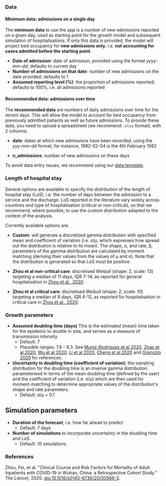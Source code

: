 
### Data

#### Minimum data: admissions on a single day

The **minimum data** to use the app is a number of new admissions reported on a
given day, used as starting point for the growth model and subsequent simulation
of hospitalisations. If only this data is provided, the model will project bed
occupancy for **new admissions only**, i.e. **not accounting for cases admitted
before the starting point**.

* **Date of admission**: date of admission, provided using the format
  *yyyy-mm-dd*; defaults to current day
* **Number of admissions on that date**: number of new admissions on the date
  provided; defaults to 1
* **Assumed reporting level (%)**: the proportion of admissions reported;
  defaults to 100%, i.e. all admissions reported

 
#### Recommended data: admissions over time

The **recommended data** are numbers of daily admissions over time for the
recent days. This will allow the model to account for bed occupancy from
previously admitted patients as well as future admissions. To provide these
data, you need to upload a spreadsheet (we recommend `.xlsx` format), with 2
columns:

* **date**: dates at which new admissions have been recorded, using the
  *yyy-mm-dd* format; for instance, 1982-02-04 is the 4th February 1982
  
* **n_admissions**: number of new admissions on these days

To avoid data entry issues, we recommend using our 
<a href="https://github.com/thibautjombart/covid19_bed_occupancy/blob/master/app/extra/data_model.xlsx?raw=true"> data template</a>.


 

### Length of hospital stay

Several options are available to specify the distribution of the length of
hospital stay (LoS), i.e. the number of days between the admission to a service
and the discharge. LoS reported in the literature vary widely across countries
and type of hospitalisation (critical or non-critical), so that we recommend,
where possible, to use the *custom* distribution adapted to the context of the
analysis.

Currently available options are:

* **Custom**: will generate a discretized gamma distribution with specified mean and
  coefficient of variation (i.e. &sigma;/&mu;, which expresses how spread out the
  distribution is relative to its mean). The shape, &alpha;, and rate, &beta;, parameters of
  the gamma distribution are calculated by moment matching (deriving their 
  values from the values of &mu; and &sigma;). Note that the distribution is generated so that LoS
  must be positive.

* **Zhou et al non-critical care**: discretised Weibull (shape: 2, scale: 13) targeting a median of 11
    days, IQR 7-14, as reported for general hospitalisation in <a
	href="https://www.thelancet.com/journals/lancet/article/PIIS0140-6736(20)30566-3/fulltext">Zhou
	et al., 2020</a>:


* **Zhou et al critical care**: discretised Weibull (shape: 2, scale: 10) targeting a median of 8
    days, IQR 4-12, as reported for hospitalisation in critical care in <a
	href="https://www.thelancet.com/journals/lancet/article/PIIS0140-6736(20)30566-3/fulltext">Zhou
	et al., 2020</a>:


  
### Growth parameters

* **Assumed doubling time (days)** This is the estimated (mean) time taken for the epidemic to double in size, and serves as a measure of transmission intensity.
    + Default: 7
    + Plausible ranges: 1.8 - 9.3. See [Muniz-Rodriguez et al 2020](https://www.medrxiv.org/content/10.1101/2020.02.05.20020750v4.full.pdf), [Zhao et al 2020](https://www.medrxiv.org/content/medrxiv/early/2020/02/29/2020.02.26.20028449.full.pdf), [Wu et al 2020](https://www.nature.com/articles/s41591-020-0822-7), [Li et al 2020](https://www.nejm.org/doi/full/10.1056/NEJMoa2001316), [Cheng et al 2020](https://link.springer.com/content/pdf/10.1007/s15010-020-01401-y.pdf) and [Granozio 2020](https://arxiv.org/ftp/arxiv/papers/2003/2003.08661.pdf) for references. 
* **Uncertainty in doubling time (coefficient of variation)**: the sampling
  distribution for the doubling time is an inverse gamma distribution
  parameterised in terms of the mean doubling time (defined by the user) and the
  coefficient of variation (i.e. &sigma;/&mu;) which are then used for moment-matching
  to determine appropriate values of the distribution's shape and rate parameters.
    + Default: &sigma;/&mu; = 0.1



## Simulation parameters

* **Duration of the forecast**, i.e. how far ahead to predict
  - Default: 7 days
* **Number of simulations** to incorporate uncertainty in the doubling time and LoS.
  - Default: 10 simulations.




### References

Zhou, Fei, et al. "Clinical Course and Risk Factors for Mortality of Adult Inpatients with COVID-19 in Wuhan, China: a Retrospective Cohort Study." _The Lancet_, 2020. <a href="https://doi.org/10.1016/s0140-6736(20)30566-3">doi:10.1016/s0140-6736(20)30566-3</a>.


